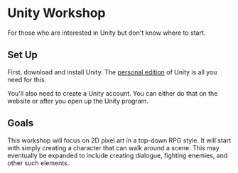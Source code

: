 # Unity Workshop

For those who are interested in Unity but don't know where to start.

## Set Up

First, download and install Unity. The [personal edition](https://store.unity.com/download?ref=personal) of Unity is all you need for this. 

You'll also need to create a Unity account. You can either do that on the website or after you open up the Unity program. 

## Goals

This workshop will focus on 2D pixel art in a top-down RPG style. It will start with simply creating a character that can walk around a scene. This may eventually be expanded to include creating dialogue, fighting enemies, and other such elements.


